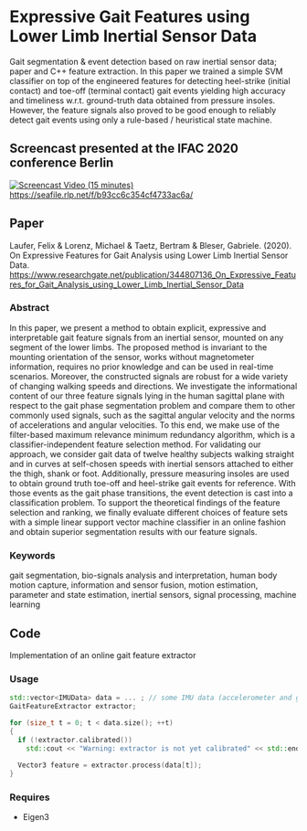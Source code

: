 # Expressive Gait Features using Lower Limb Inertial Sensor Data
Gait segmentation &amp; event detection based on raw inertial sensor data; paper and C++ feature extraction.
In this paper we trained a simple SVM classifier on top of the engineered features for detecting heel-strike (initial contact) and toe-off (terminal contact) gait events yielding high accuracy and timeliness w.r.t. ground-truth data obtained from pressure insoles.
However, the feature signals also proved to be good enough to reliably detect gait events using only a rule-based / heuristical state machine.

## Screencast presented at the IFAC 2020 conference Berlin

[![Screencast Video (15 minutes)](https://seafile.rlp.net/f/379b5bbccbe849d58a5b/?dl=1)](https://seafile.rlp.net/f/b93cc6c354cf4733ac6a/)
https://seafile.rlp.net/f/b93cc6c354cf4733ac6a/

## Paper
Laufer, Felix & Lorenz, Michael & Taetz, Bertram & Bleser, Gabriele. (2020). On Expressive Features for Gait Analysis using Lower Limb Inertial Sensor Data.
https://www.researchgate.net/publication/344807136_On_Expressive_Features_for_Gait_Analysis_using_Lower_Limb_Inertial_Sensor_Data

### Abstract
In this paper, we present a method to obtain explicit, expressive and interpretable
gait feature signals from an inertial sensor, mounted on any segment of the lower limbs.
The proposed method is invariant to the mounting orientation of the sensor, works without
magnetometer information, requires no prior knowledge and can be used in real-time scenarios.
Moreover, the constructed signals are robust for a wide variety of changing walking speeds
and directions. We investigate the informational content of our three feature signals lying in
the human sagittal plane with respect to the gait phase segmentation problem and compare
them to other commonly used signals, such as the sagittal angular velocity and the norms of
accelerations and angular velocities. To this end, we make use of the filter-based maximum
relevance minimum redundancy algorithm, which is a classifier-independent feature selection
method. For validating our approach, we consider gait data of twelve healthy subjects walking
straight and in curves at self-chosen speeds with inertial sensors attached to either the thigh,
shank or foot. Additionally, pressure measuring insoles are used to obtain ground truth toe-off
and heel-strike gait events for reference. With those events as the gait phase transitions, the
event detection is cast into a classification problem. To support the theoretical findings of the
feature selection and ranking, we finally evaluate different choices of feature sets with a simple
linear support vector machine classifier in an online fashion and obtain superior segmentation
results with our feature signals.

### Keywords
gait segmentation, bio-signals analysis and interpretation, human body motion
capture, information and sensor fusion, motion estimation, parameter and state estimation,
inertial sensors, signal processing, machine learning

## Code
Implementation of an online gait feature extractor
### Usage
```cpp
std::vector<IMUData> data = ... ; // some IMU data (accelerometer and gyroscope measurements)
GaitFeatureExtractor extractor;

for (size_t t = 0; t < data.size(); ++t)
{
  if (!extractor.calibrated())
    std::cout << "Warning: extractor is not yet calibrated" << std::endl;
  
  Vector3 feature = extractor.process(data[t]);
}

```

### Requires
- Eigen3
